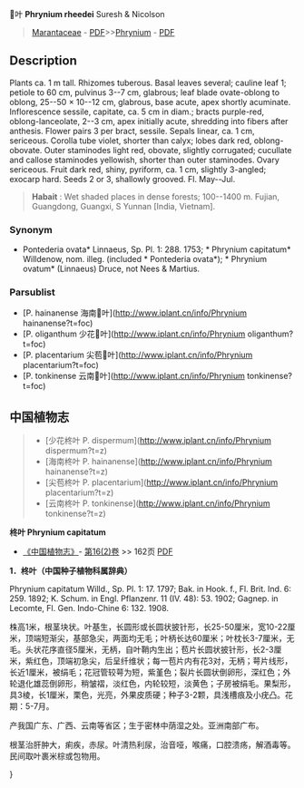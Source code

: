 叶 **Phrynium rheedei** Suresh & Nicolson

> [Marantaceae](http://www.iplant.cn/info/Marantaceae?t=foc) - [PDF](http://www.iplant.cn/foc/pdf/Marantaceae.pdf)>>[Phrynium](http://www.iplant.cn/info/Phrynium?t=foc) - [PDF](http://www.iplant.cn/foc/pdf/Phrynium.pdf)

## Description

Plants ca. 1 m tall. Rhizomes tuberous. Basal leaves several; cauline leaf 1; petiole to 60 cm, pulvinus 3--7 cm, glabrous; leaf blade ovate-oblong to oblong, 25--50 × 10--12 cm, glabrous, base acute, apex shortly acuminate. Inflorescence sessile, capitate, ca. 5 cm in diam.; bracts purple-red, oblong-lanceolate, 2--3 cm, apex initially acute, shredding into fibers after anthesis. Flower pairs 3 per bract, sessile. Sepals linear, ca. 1 cm, sericeous. Corolla tube violet, shorter than calyx; lobes dark red, oblong-obovate. Outer staminodes light red, obovate, slightly corrugated; cucullate and callose staminodes yellowish, shorter than outer staminodes. Ovary sericeous. Fruit dark red, shiny, pyriform, ca. 1 cm, slightly 3-angled; exocarp hard. Seeds 2 or 3, shallowly grooved. Fl. May--Jul.

> **Habait** : 
> Wet shaded places in dense forests; 100--1400 m. Fujian, Guangdong, Guangxi, S Yunnan [India, Vietnam].

### Synonym
* Pontederia ovata* Linnaeus, Sp. Pl. 1: 288. 1753; * Phrynium capitatum* Willdenow, nom. illeg. (included * Pontederia ovata*); * Phrynium ovatum* (Linnaeus) Druce, not Nees & Martius.

### Parsublist

* [P.  hainanense  海南叶](http://www.iplant.cn/info/Phrynium hainanense?t=foc)
* [P.  oliganthum  少花叶](http://www.iplant.cn/info/Phrynium oliganthum?t=foc)
* [P.  placentarium  尖苞叶](http://www.iplant.cn/info/Phrynium placentarium?t=foc)
* [P.  tonkinense  云南叶](http://www.iplant.cn/info/Phrynium tonkinense?t=foc)

## 中国植物志

> * [少花柊叶  P.  dispermum](http://www.iplant.cn/info/Phrynium dispermum?t=z)
> * [海南柊叶  P.  hainanense](http://www.iplant.cn/info/Phrynium hainanense?t=z)
> * [尖苞柊叶  P.  placentarium](http://www.iplant.cn/info/Phrynium placentarium?t=z)
> * [云南柊叶  P.  tonkinense](http://www.iplant.cn/info/Phrynium tonkinense?t=z)

**柊叶 Phrynium capitatum**

* [《中国植物志》](http://www.iplant.cn/frps)- [第16(2)卷](http://www.iplant.cn/frps/vol/16(2)) >> 162页 [PDF](http://www.iplant.cn/frps/pdf/16(2)/162.pdf)

**1．柊叶（中国种子植物科属辞典）**

Phrynium capitatum Willd., Sp. Pl. 1: 17. 1797; Bak. in Hook. f., Fl. Brit. Ind. 6: 259. 1892; K. Schum. in Engl. Pflanzenr. 11 (IV. 48): 53. 1902; Gagnep. in Lecomte, Fl. Gen. Indo-Chine 6: 132. 1908.

株高1米，根茎块状。叶基生，长圆形或长圆状披针形，长25-50厘米，宽10-22厘米，顶端短渐尖，基部急尖，两面均无毛；叶柄长达60厘米；叶枕长3-7厘米，无毛。头状花序直径5厘米，无柄，自叶鞘内生出；苞片长圆状披针形，长2-3厘米，紫红色，顶端初急尖，后呈纤维状；每一苞片内有花3对，无柄；萼片线形，长近1厘米，被绢毛；花冠管较萼为短，紫堇色；裂片长圆状倒卵形，深红色；外轮退化雄蕊倒卵形，稍皱褶，淡红色，内轮较短，淡黄色；子房被绢毛。果梨形，具3棱，长1厘米，栗色，光亮，外果皮质硬；种子3-2颗，具浅槽痕及小疣凸。花期：5-7月。

产我国广东、广西、云南等省区；生于密林中荫湿之处。亚洲南部广布。

根茎治肝肿大，痢疾，赤尿。叶清热利尿，治音哑，喉痛，口腔溃疡，解酒毒等。民间取叶裹米棕或包物用。

}
